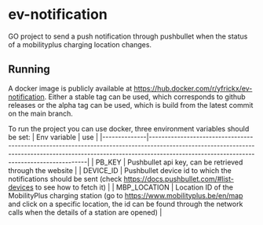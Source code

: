 # ev-notification

GO project to send a push notification through pushbullet when the status of a mobilityplus charging location changes.

## Running

A docker image is publicly available at https://hub.docker.com/r/yfrickx/ev-notification.
Either a stable tag can be used, which corresponds to github releases or the alpha tag can be used, which is build from the latest commit on the main branch.

To run the project you can use docker, three environment variables should be set:
| Env variable | use                                                                                                                                                                                                                  |
|--------------|----------------------------------------------------------------------------------------------------------------------------------------------------------------------------------------------------------------------|
| PB_KEY       | Pushbullet api key, can be retrieved through the website                                                                                                                                                             |
| DEVICE_ID    | Pushbullet device id to which the notifications should be sent (check https://docs.pushbullet.com/#list-devices to see how to fetch it)                                                                              |
| MBP_LOCATION | Location ID of the MobilityPlus charging station (go to https://www.mobilityplus.be/en/map and click on a specific location, the id can be found through the network calls when the details of a station are opened) |
